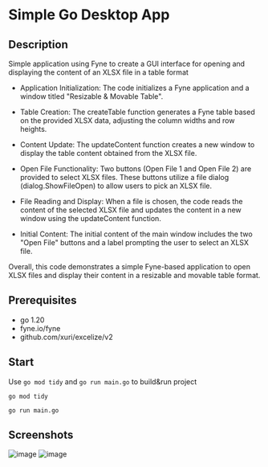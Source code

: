 # Simple Go Desktop App

## Description

Simple application using Fyne to create a GUI interface for opening and displaying the content of an XLSX file in a table format

- Application Initialization: The code initializes a Fyne application and a window titled "Resizable & Movable Table".

- Table Creation: The createTable function generates a Fyne table based on the provided XLSX data, adjusting the column widths and row heights.

- Content Update: The updateContent function creates a new window to display the table content obtained from the XLSX file.

- Open File Functionality: Two buttons (Open File 1 and Open File 2) are provided to select XLSX files. These buttons utilize a file dialog (dialog.ShowFileOpen) to allow users to pick an XLSX file.

- File Reading and Display: When a file is chosen, the code reads the content of the selected XLSX file and updates the content in a new window using the updateContent function.

- Initial Content: The initial content of the main window includes the two "Open File" buttons and a label prompting the user to select an XLSX file.

Overall, this code demonstrates a simple Fyne-based application to open XLSX files and display their content in a resizable and movable table format.

## Prerequisites
- go 1.20
- fyne.io/fyne
- github.com/xuri/excelize/v2

## Start

Use `go mod tidy` and `go run main.go`
to build&run project

```
go mod tidy
```

```
go run main.go
```

## Screenshots

![image](../main/assets/desktop_image.png)
![image](../main/assets/dexcelFiles_image.png)